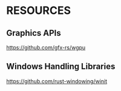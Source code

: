 # RESOURCES

## Graphics APIs

https://github.com/gfx-rs/wgpu


## Windows Handling Libraries

https://github.com/rust-windowing/winit